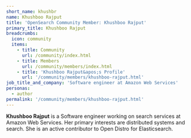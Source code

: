 ```yaml
---
short_name: khushbr
name: Khushboo Rajput
title: 'OpenSearch Community Member: Khushboo Rajput'
primary_title: Khushboo Rajput
breadcrumbs:
  icon: community
  items:
    - title: Community
      url: /community/index.html
    - title: Members
      url: /community/members/index.html
    - title: 'Khushboo Rajput&apos;s Profile'
      url: '/community/members/khushboo-rajput.html'
job_title_and_company: 'Software engineer at Amazon Web Services'
personas:
  - author
permalink: '/community/members/khushboo-rajput.html'
---
```


**Khushboo Rajput** is a Software engineer working on search services at Amazon Web Services. Her primary interests are distributed systems and search. She is an active contributor to Open Distro for Elasticsearch.
